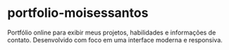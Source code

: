 # portfolio-moisessantos
Portfólio online para exibir meus projetos, habilidades e informações de contato. Desenvolvido com foco em uma interface moderna e responsiva.

